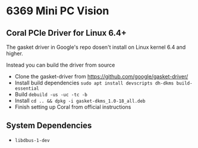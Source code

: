 # 6369 Mini PC Vision

## Coral PCIe Driver for Linux 6.4+
The gasket driver in Google's repo dosen't install on Linux kernel 6.4 and higher.

Instead you can build the driver from source

* Clone the gasket-driver from https://github.com/google/gasket-driver/
* Install build dependencies `sudo apt install devscripts dh-dkms build-essential`
* Build `debuild -us -uc -tc -b`
* Install `cd .. && dpkg -i gasket-dkms_1.0-18_all.deb`
* Finish setting up Coral from official instructions


## System Dependencies

 * `libdbus-1-dev`